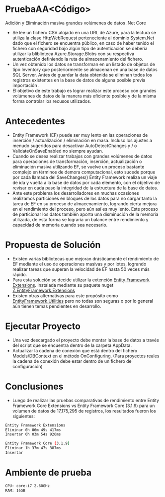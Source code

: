 # PruebaAA<Código>
Adición y Eliminación masiva grandes volúmenes de datos .Net Core

  - Se lee un fichero CSV alojado en una URL de Azure, para la lectura se utiliza la clase HttpWebRequest perteneciente al dominio System.Net dado que el fichero se encuentra público, en caso de haber tenido el fichero con seguridad bajo algún tipo de autenticación se deberia utilizar la bliblioteca Azure.Storage.Blobs con su respectiva autenticación definiendo la ruta de almacenamiento del fichero.
  - Un vez obtenido los datos se transforman en un listado de objetos de tipo Inventory que posteriormente se almacenan en una base de datos SQL Server. Antes de guardar la data obtenida se eliminan todos los registros existentes en la base de datos de alguna posible previa importación .
  - El objetivo de este trabajo es lograr realizar este proceso con grandes volúmenes de datos de la manera más eficiente posible y de la misma forma controlar los recusos utilizados.
  
# Antecedentes
 - Entity Framework (EF) puede ser muy lento en las operaciones de inserción / actualización / eliminación en masa. Incluso los ajustes a menudo sugeridos para desactivar AutoDetectChanges y / o ValidateOnSaveEnabled no siempre ayudan.
  -  Cuando se desea realizar trabajos con grandes volúmenes de datos para operaciones de transformación, inserción, actualización o eliminación masiva utilizando EF, se vuelve un proceso bastante complejo en términos de demora computacional, esto sucede porque por cada llamada del SaveChanges()  Entity Framework realiza un viaje de ida y vuelta a la base de datos por cada elemento, con el objetivo de revisar en cada paso la integridad de la estructura de la base de datos. 
  - Ante este problema los desarrolladores en muchas ocasiones realizamos particiones en bloques de los datos para no cargar tanto la tarea de EF en su proceso de almacenamiento, logrando cierta mejora en el rendimiento del proceso, pero aún así es muy lento. Este proceso de particionar los datos también aporta una disminución de la memoria utilizada, de esta forma se lograria un balance entre rendimiento y capacidad de memoria cuando sea necesario.
 
# Propuesta de Solución
 - Existen varias bibliotecas que mejoran drásticamente el rendimiento de EF mediante el uso de operaciones masivas y por lotes, logrando realizar tareas que superan la velocidad de EF hasta 50 veces más rápido. 
 - Para esta solución se decide utilizar la extención [Entity Framework Extensions](https://entityframework-extensions.net/bulk-savechanges). Instalada mediante su paquete nuget [Z.EntityFramework.Extensions](https://www.nuget.org/packages/Z.EntityFramework.Extensions/4.0.106)
 - Existen otras alternativas para este propósito como [EntityFramework.Utilities](https://github.com/MikaelEliasson/EntityFramework.Utilities) pero no todas son seguras o por lo general aún tienen temas pendientes en desarrollo.

# Ejecutar Proyecto
 - Una vez descargado el proyecto debe montar la base de datos a través del script que se encuentra dentro de la carpeta AppData. 
 - Actualizar la cadena de conexión que está dentro del fichero Models/DBContext en el método OnConfiguring. (Para proyectos reales la cadena de conexión debe estar dentro de un fichero de configuración)

# Conclusiones
 - Luego de realizar las pruebas comparativas de rendimiento entre Entity Framework Core Extensions vs Entity Framework Core (3.1.9) para un volumen de datos de 17,175,295 de registros, los resultados fueron los siguientes:
 
 ```sh
Entity Framework Extensions
Eliminar 0h 06m 49s 417ms
Insertar 0h 03m 54s 920ms

Entity Framework Core (3.1.9)
Eliminar 1h 37m 47s 387ms
Insertar 
```
# Ambiente de prueba 
 ```sh
 CPU: core-i7 2.60GHz 
 RAM: 16GB
```
